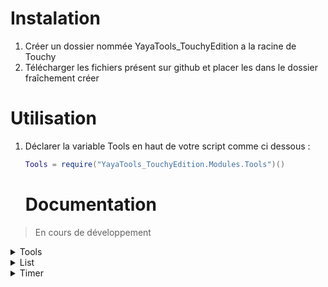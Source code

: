 # Instalation
  1. Créer un dossier nommée YayaTools_TouchyEdition a la racine de Touchy
  2. Télécharger les fichiers présent sur github et placer les dans le dossier fraîchement créer

# Utilisation
  1. Déclarer la variable Tools en haut de votre script comme ci dessous : <br>
     ```lua
     Tools = require("YayaTools_TouchyEdition.Modules.Tools")()
     ```
     # Documentation

> En cours de développement

<details><summary>Tools</summary>
<p>

- Instanciation
```lua
Tools = require("YayaTools_TouchyEdition.Modules.Tools")()
```
- Méthodes
  ---
  ### Tools.dump(paramsA)
    > Transforme une table en une chaine de caractère lisible
    - Params :
      1. Table
  - Exemple :  
  ```lua
  local uneTable = { a = { z = 1 }, b = true, c = 1, d = "d" }
  global:printMessage(Tools.dump(uneTable))
  ```
  ---
</p>
</details>

<details><summary>List</summary>
<p>

- Instanciation
```lua
local maList = Tools.list()
```
- Méthodes
  https://github.com/lalawue/linked-list.lua
</p>
</details>

<details><summary>Timer</summary>
<p>

- Instanciation<br>
  Instanciation avec la paramètre timeToWait, le timer commence a l'instanciation et durera timeToWait minutes,<br>
  Instanciation avec les paramètres min, max, le timer commence a l'instanciation et durera pendant un temps aléatoire entre min et max minutes
```lua
local timer = Tools.timer({ timeToWait = 5 })
local timer = Tools.timer({ min = 1, max = 5 })
```
- Méthodes
  ---
  ### Timer:IsFinish()
    > Retourne true si le timer et fini, false dans le cas contraire
  - Exemple :  
  ```lua
  local timer = Tools.timer({ timeToWait = 0 })
  global:printMessage(timer:IsFinish()) --> True
  ```
  ---
</p>
</details>
